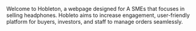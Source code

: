 Welcome to Hobleton, a webpage designed for A SMEs that focuses in selling headphones. Hobleto aims to increase engagement, user-friendly platform for buyers, investors, and staff to manage orders seamlessly.